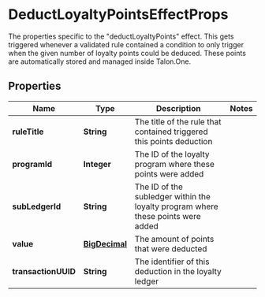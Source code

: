 

# DeductLoyaltyPointsEffectProps

The properties specific to the \"deductLoyaltyPoints\" effect. This gets triggered whenever a validated rule contained a condition to only trigger when the given number of loyalty points could be deduced. These points are automatically stored and managed inside Talon.One.
## Properties

Name | Type | Description | Notes
------------ | ------------- | ------------- | -------------
**ruleTitle** | **String** | The title of the rule that contained triggered this points deduction | 
**programId** | **Integer** | The ID of the loyalty program where these points were added | 
**subLedgerId** | **String** | The ID of the subledger within the loyalty program where these points were added | 
**value** | [**BigDecimal**](BigDecimal.md) | The amount of points that were deducted | 
**transactionUUID** | **String** | The identifier of this deduction in the loyalty ledger | 



